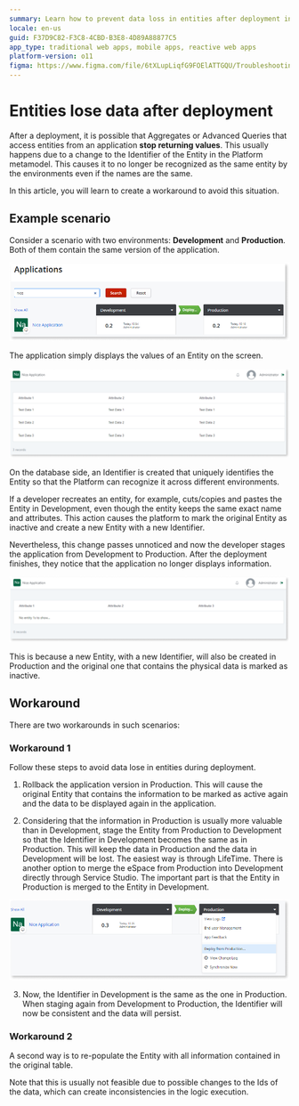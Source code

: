 ```yaml
---
summary: Learn how to prevent data loss in entities after deployment in OutSystems 11 (O11) due to changes in entity identifiers across environments.
locale: en-us
guid: F37D9C82-F3C8-4CBD-B3E8-4D89A88877C5
app_type: traditional web apps, mobile apps, reactive web apps
platform-version: o11
figma: https://www.figma.com/file/6tXLupLiqfG9FOElATTGQU/Troubleshooting?type=design&node-id=3355%3A267&mode=design&t=ij3x5ruUOocdxrEu-1
---
```

# Entities lose data after deployment

After a deployment, it is possible that Aggregates or Advanced Queries that access entities from an application **stop returning values**.
This usually happens due to a change to the Identifier of the Entity in the Platform metamodel. This causes it to no longer be recognized as the same entity by the environments even if the names are the same.

In this article, you will learn to create a workaround to avoid this situation. 

## Example scenario

Consider a scenario with two environments: **Development** and **Production**. Both of them contain the same version of the application.

![Screenshot showing an application with an entity issue in both Development and Production environments.](images/application-entitiy-issue-ss.png "Application Entity Issue in Development and Production Environments")

The application simply displays the values of an Entity on the screen.

![Screenshot of an application interface displaying values of an entity on the screen.](images/application-entity-issue3-ss.png "Application Displaying Entity Values")

On the database side, an Identifier is created that uniquely identifies the Entity so that the Platform can recognize it across different environments.  

If  a developer recreates an entity, for example, cuts/copies and pastes the Entity in Development, even though the entity keeps the same exact name and attributes. This action causes the platform to mark the original Entity as inactive and create a new Entity with a new Identifier.

Nevertheless, this change passes unnoticed and now the developer stages the application from Development to Production. After the deployment finishes, they notice that the application no longer displays information.

![Screenshot showing an application with no entity data displayed after deployment, indicating an issue.](images/application-entity-issue2-ss.png "Application with No Entity Data Displayed After Deployment")


This is because a new Entity, with a new Identifier, will also be created in Production and the original one that contains the physical data is marked as inactive. 

## Workaround 

There are two workarounds in such scenarios:

### Workaround 1

Follow these steps to avoid data lose in entities during deployment. 

1. Rollback the application version in Production. This will cause the original Entity that contains the information to be marked as active again and the data to be displayed again in the application.

2. Considering that the information in Production is usually more valuable than in Development, stage the Entity from Production to Development so that the Identifier in Development becomes the same as in Production. This will keep the data in Production and the data in Development will be lost. 
The easiest way is through LifeTime. There is another option to merge the eSpace from Production into Development directly through Service Studio. The important part is that the Entity in Production is merged to the Entity in Development.

![Screenshot illustrating the process of staging an entity from Production to Development to synchronize identifiers.](images/application-entity-issue4-ss.png "Staging Entity from Production to Development")


3. Now, the Identifier in Development is the same as the one in Production. When staging again from Development to Production, the Identifier will now be consistent and the data will persist. 

### Workaround 2

A second way is to re-populate the Entity with all information contained in the original table. 

Note that this is usually not feasible due to possible changes to the Ids of the data, which can create inconsistencies in the logic execution.
